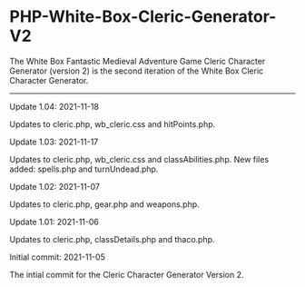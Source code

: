 # PHP-White-Box-Cleric-Generator-V2
The White Box Fantastic Medieval Adventure Game Cleric Character Generator (version 2) is the second iteration of the White Box Cleric Character Generator.


------------------




Update 1.04: 2021-11-18

Updates to cleric.php, wb_cleric.css and hitPoints.php.  



Update 1.03: 2021-11-17

Updates to cleric.php, wb_cleric.css and classAbilities.php.  New files added: spells.php and turnUndead.php.



Update 1.02: 2021-11-07

Updates to cleric.php, gear.php and weapons.php.


Update 1.01: 2021-11-06

Updates to cleric.php, classDetails.php and thaco.php.



Initial commit: 2021-11-05

The intial commit for the Cleric Character Generator Version 2.
